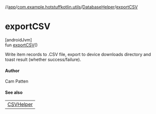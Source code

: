 //[app](../../../index.md)/[com.example.hotstuffkotlin.utils](../index.md)/[DatabaseHelper](index.md)/[exportCSV](export-c-s-v.md)

# exportCSV

[androidJvm]\
fun [exportCSV](export-c-s-v.md)()

Write item records to .CSV file, export to device downloads directory and toast result (whether success/failure).

#### Author

Cam Patten

#### See also

| |
|---|
| [CSVHelper](../-c-s-v-helper/index.md) |
